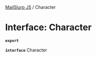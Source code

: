 [MailSlurp JS](../README.md) / Character

# Interface: Character

**`export`**

**`interface`** Character
